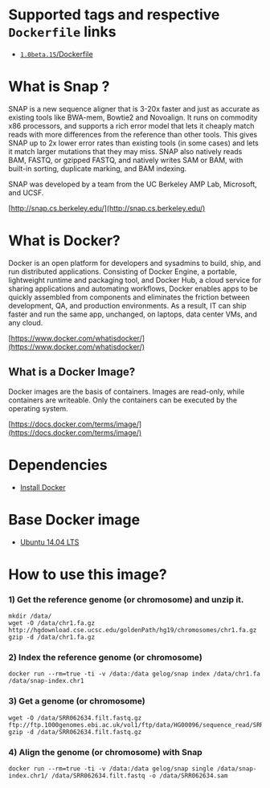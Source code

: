 # Supported tags and respective `Dockerfile` links
- [`1.0beta.15`/Dockerfile](https://github.com/GELOG/docker-ubuntu-snap/tree/1.0beta.15/Dockerfile)

# What is Snap ?
SNAP is a new sequence aligner that is 3-20x faster and just as accurate as existing tools like BWA-mem, Bowtie2 and Novoalign. It runs on commodity x86 processors, and supports a rich error model that lets it cheaply match reads with more differences from the reference than other tools. This gives SNAP up to 2x lower error rates than existing tools (in some cases) and lets it match larger mutations that they may miss. SNAP also natively reads BAM, FASTQ, or gzipped FASTQ, and natively writes SAM or BAM, with built-in sorting, duplicate marking, and BAM indexing.

SNAP was developed by a team from the UC Berkeley AMP Lab, Microsoft, and UCSF.

[http://snap.cs.berkeley.edu/](http://snap.cs.berkeley.edu/)

# What is Docker?
Docker is an open platform for developers and sysadmins to build, ship, and run distributed applications. Consisting of Docker Engine, a portable, lightweight runtime and packaging tool, and Docker Hub, a cloud service for sharing applications and automating workflows, Docker enables apps to be quickly assembled from components and eliminates the friction between development, QA, and production environments. As a result, IT can ship faster and run the same app, unchanged, on laptops, data center VMs, and any cloud.

[https://www.docker.com/whatisdocker/](https://www.docker.com/whatisdocker/)

## What is a Docker Image?
Docker images are the basis of containers. Images are read-only, while containers are writeable. Only the containers can be executed by the operating system.

[https://docs.docker.com/terms/image/](https://docs.docker.com/terms/image/)

# Dependencies
* [Install Docker](https://docs.docker.com/installation/)

# Base Docker image
* [Ubuntu 14.04 LTS](https://registry.hub.docker.com/_/ubuntu/)

# How to use this image?
### 1) Get the reference genome (or chromosome) and unzip it. 
    mkdir /data/
    wget -O /data/chr1.fa.gz http://hgdownload.cse.ucsc.edu/goldenPath/hg19/chromosomes/chr1.fa.gz
    gzip -d /data/chr1.fa.gz
### 2) Index the reference genome (or chromosome)
    docker run --rm=true -ti -v /data:/data gelog/snap index /data/chr1.fa /data/snap-index.chr1  
### 3) Get a genome (or chromosome)
    wget -O /data/SRR062634.filt.fastq.gz ftp://ftp.1000genomes.ebi.ac.uk/vol1/ftp/data/HG00096/sequence_read/SRR062634.filt.fastq.gz
    gzip -d /data/SRR062634.filt.fastq.gz

### 4) Align the genome (or chromosome) with Snap
    docker run --rm=true -ti -v /data:/data gelog/snap single /data/snap-index.chr1/ /data/SRR062634.filt.fastq -o /data/SRR062634.sam
